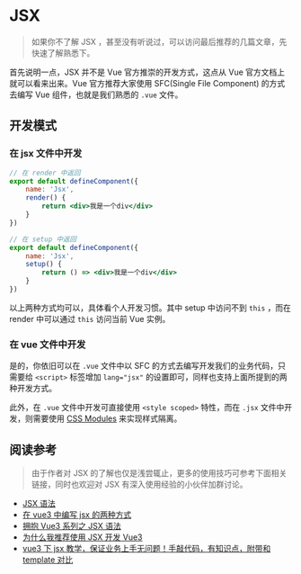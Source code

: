 # JSX

> 如果你不了解 JSX ，甚至没有听说过，可以访问最后推荐的几篇文章，先快速了解熟悉下。

首先说明一点，JSX 并不是 Vue 官方推崇的开发方式，这点从 Vue 官方文档上就可以看来出来。Vue 官方推荐大家使用 SFC(Single File Component) 的方式去编写 Vue 组件，也就是我们熟悉的 `.vue` 文件。

## 开发模式

### 在 jsx 文件中开发

```jsx
// 在 render 中返回
export default defineComponent({
    name: 'Jsx',
    render() {
        return <div>我是一个div</div>
    }
})

// 在 setup 中返回
export default defineComponent({
    name: 'Jsx',
    setup() {
        return () => <div>我是一个div</div>
    }
})
```

以上两种方式均可以，具体看个人开发习惯。其中 setup 中访问不到 `this` ，而在 render 中可以通过 `this` 访问当前 Vue 实例。

### 在 vue 文件中开发

是的，你依旧可以在 `.vue` 文件中以 SFC 的方式去编写开发我们的业务代码，只需要给 `<script>` 标签增加 `lang="jsx"` 的设置即可，同样也支持上面所提到的两种开发方式。

此外，在 `.vue` 文件中开发可直接使用 `<style scoped>` 特性，而在 `.jsx` 文件中开发，则需要使用 [CSS Modules](https://cn.vitejs.dev/guide/features.html#css-modules) 来实现样式隔离。

## 阅读参考

> 由于作者对 JSX 的了解也仅是浅尝辄止，更多的使用技巧可参考下面相关链接，同时也欢迎对 JSX 有深入使用经验的小伙伴加群讨论。

- [JSX 语法](https://github.com/vuejs/babel-plugin-jsx#syntax)
- [在 vue3 中编写 jsx 的两种方式](https://www.jiangweishan.com/article/vuejs20210715a3.html)
- [拥抱 Vue3 系列之 JSX 语法](https://juejin.cn/post/6846687592138670094)
- [为什么我推荐使用 JSX 开发 Vue3](https://juejin.cn/post/6911175470255964174)
- [vue3 下 jsx 教学，保证业务上手无问题！手敲代码，有知识点，附带和 template 对比](https://juejin.cn/post/6911883529098002446)
